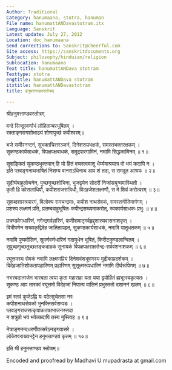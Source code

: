 ```yaml
---
Author: Traditional
Category: hanumaana, stotra, hanuman
File name: hanumattANDavastotram.itx
Language: Sanskrit
Latest update: July 27, 2012
Location: doc_hanumaana
Send corrections to: Sanskrit@cheerful.com
Site access: https://sanskritdocuments.org
Subject: philosophy/hinduism/religion
Sublocation: hanumaana
Text title: hanumattANDava stotram
Texttype: stotra
engtitle: hanumattANDava stotram
itxtitle: hanumattANDavastotram
title: हनुमत्ताण्डवस्तोत्रम्

---
```

  
 श्रीहनुमत्ताण्डवस्तोत्रम्   
  
वन्दे सिन्दूरवर्णाभं लोहिताम्बरभूषितम् ।  
रक्ताङ्गरागशोभाढ्यं शोणापुच्छं कपीश्वरम्॥  
  
भजे समीरनन्दनं, सुभक्तचित्तरञ्जनं, दिनेशरूपभक्षकं, समस्तभक्तरक्षकम् ।  
सुकण्ठकार्यसाधकं, विपक्षपक्षबाधकं, समुद्रपारगामिनं, नमामि सिद्धकामिनम् ॥ १॥  
  
सुशङ्कितं सुकण्ठभुक्तवान् हि यो हितं वचस्त्वमाशु धैर्य्यमाश्रयात्र वो भयं कदापि न ।  
इति प्लवङ्गनाथभाषितं निशम्य वानराऽधिनाथ आप शं तदा, स रामदूत आश्रयः ॥ २॥  
  
सुदीर्घबाहुलोचनेन, पुच्छगुच्छशोभिना, भुजद्वयेन सोदरीं निजांसयुग्ममास्थितौ ।  
कृतौ हि कोसलाधिपौ, कपीशराजसन्निधौ, विदहजेशलक्ष्मणौ, स मे शिवं करोत्वरम् ॥ ३॥  
  
सुशब्दशास्त्रपारगं, विलोक्य रामचन्द्रमाः, कपीश नाथसेवकं, समस्तनीतिमार्गगम् ।  
प्रशस्य लक्ष्मणं प्रति, प्रलम्बबाहुभूषितः कपीन्द्रसख्यमाकरोत्, स्वकार्यसाधकः प्रभुः ॥ ४॥  
  
प्रचण्डवेगधारिणं, नगेन्द्रगर्वहारिणं, फणीशमातृगर्वहृद्दृशास्यवासनाशकृत् ।  
विभीषणेन सख्यकृद्विदेह जातितापहृत्, सुकण्ठकार्यसाधकं, नमामि यातुधतकम् ॥ ५॥  
  
नमामि पुष्पमौलिनं, सुवर्णवर्णधारिणं गदायुधेन भूषितं, किरीटकुण्डलान्वितम् ।  
सुपुच्छगुच्छतुच्छलङ्कदाहकं सुनायकं विपक्षपक्षराक्षसेन्द्र-सर्ववंशनाशकम् ॥ ६॥  
  
रघूत्तमस्य सेवकं नमामि लक्ष्मणप्रियं दिनेशवंशभूषणस्य मुद्रीकाप्रदर्शकम् ।  
विदेहजातिशोकतापहारिणम् प्रहारिणम् सुसूक्ष्मरूपधारिणं नमामि दीर्घरूपिणम् ॥ ७॥  
  
नभस्वदात्मजेन भास्वता त्वया कृता महासहा यता यया द्वयोर्हितं ह्यभूत्स्वकृत्यतः ।  
सुकण्ठ आप तारकां रघूत्तमो विदेहजां निपात्य वालिनं प्रभुस्ततो दशाननं खलम् ॥ ८॥  
  
इमं स्तवं कुजेऽह्नि यः पठेत्सुचेतसा नरः  
      कपीशनाथसेवको भुनक्तिसर्वसम्पदः ।  
प्लवङ्गराजसत्कृपाकताक्षभाजनस्सदा  
      न शत्रुतो भयं भवेत्कदापि तस्य नुस्त्विह ॥ ९॥  
  
नेत्राङ्गनन्दधरणीवत्सरेऽनङ्गवासरे ।  
लोकेश्वराख्यभट्टेन हनुमत्ताण्डवं कृतम् ॥ १०॥  
  
इति श्री हनुमत्ताण्डव स्तोत्रम्॥  
  
  
  
  
  
Encoded and proofread by Madhavi U mupadrasta at gmail.com  
  
